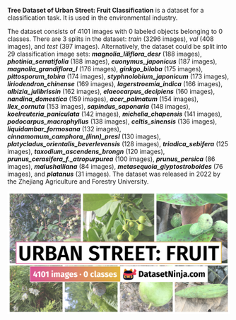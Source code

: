 **Tree Dataset of Urban Street: Fruit Classification** is a dataset for a classification task. It is used in the environmental industry. 

The dataset consists of 4101 images with 0 labeled objects belonging to 0 classes. There are 3 splits in the dataset: *train* (3296 images), *val* (408 images), and *test* (397 images). Alternatively, the dataset could be split into 29 classification image sets: ***magnolia_liliflora_desr*** (188 images), ***photinia_serratifolia*** (188 images), ***euonymus_japonicus*** (187 images), ***magnolia_grandiflora_l*** (176 images), ***ginkgo_biloba*** (175 images), ***pittosporum_tobira*** (174 images), ***styphnolobium_japonicum*** (173 images), ***liriodendron_chinense*** (169 images), ***lagerstroemia_indica*** (166 images), ***albizia_julibrissin*** (162 images), ***elaeocarpus_decipiens*** (160 images), ***nandina_domestica*** (159 images), ***acer_palmatum*** (154 images), ***llex_cornuta*** (153 images), ***sapindus_saponaria*** (148 images), ***koelreuteria_paniculata*** (142 images), ***michelia_chapensis*** (141 images), ***podocarpus_macrophyllus*** (138 images), ***celtis_sinensis*** (136 images), ***liquidambar_formosana*** (132 images), ***cinnamomum_camphora_(linn)_presl*** (130 images), ***platycladus_orientalis_beverlevensis*** (128 images), ***triadica_sebifera*** (125 images), ***taxodium_ascendens_brongn*** (120 images), ***prunus_cerasifera_f._atropurpurea*** (100 images), ***prunus_persica*** (86 images), ***malushalliana*** (84 images), ***metasequoia_glyptostroboides*** (76 images), and ***platanus*** (31 images). The dataset was released in 2022 by the Zhejiang Agriculture and Forestry University.

<img src="https://github.com/dataset-ninja/urban-street-fruit/raw/main/visualizations/poster.png">
